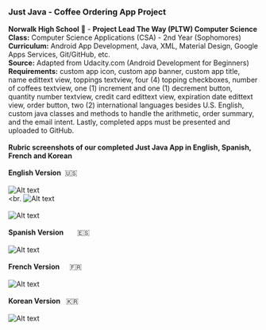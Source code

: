 ### Just Java - Coffee Ordering App Project<br>
<b>Norwalk High School</b> :school: - <b>Project Lead The Way (PLTW) Computer Science</b><br>
<b>Class:</b> Computer Science Applications (CSA) - 2nd Year (Sophomores)<br>
<b>Curriculum:</b> Android App Development, Java, XML, Material Design, Google Apps Services, Git/GitHub, etc.<br>
<b>Source:</b> Adapted from Udacity.com (Android Development for Beginners)<br>
<b>Requirements:</b> custom app icon, custom app banner, custom app title, name edittext view, toppings textview, four (4) topping checkboxes, number of coffees textview, one (1) increment and one (1) decrement button, quantity number textview, credit card edittext view, expiration date edittext view, order button, two (2) international languages besides U.S. English, custom java classes and methods to handle the arithmetic, order summary, and the email intent. Lastly, completed apps must be presented and uploaded to GitHub.   
<br>
<b>Rubric screenshots of our completed Just Java App in English, Spanish, French and Korean</b><br><br>
<b>English Version</b>&nbsp;&nbsp;:us:<br><br>
![Alt text](https://github.com/vpluma/vinsonjustjava/blob/master/screenshots/english_unfilled_version.png "English Unfilled Version")
<br><br.
![Alt text](https://github.com/vpluma/vinsonjustjava/blob/master/screenshots/english_filled_version.png "English Filled Version")
<br><br>
![Alt text](https://github.com/vpluma/vinsonjustjava/blob/master/screenshots/english_email_version.png "English Email Version")
<br><br>
<b>Spanish Version</b>&nbsp;&nbsp;&nbsp;&nbsp;&nbsp;&nbsp; :es:<br><br>
![Alt text](https://github.com/vpluma/vinsonjustjava/blob/master/screenshots/spanish_unfilled_version.png "Spanish Version")
<br><br>
<b>French Version</b>&nbsp;&nbsp;&nbsp;&nbsp; :fr:<br><br>
![Alt text](https://github.com/vpluma/vinsonjustjava/blob/master/screenshots/french_unfilled_version.png "French Version")
<br><br>
<b>Korean Version</b>&nbsp;&nbsp; :kr:<br><br>
![Alt text](https://github.com/vpluma/vinsonjustjava/blob/master/screenshots/korean_unfilled_version.png "Korean Version")
